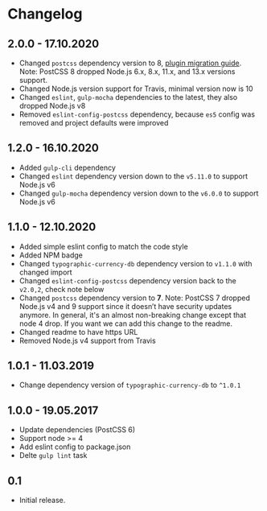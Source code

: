 # Changelog

## 2.0.0 - 17.10.2020

* Changed `postcss` dependency version to 8, [plugin migration guide](https://evilmartians.com/chronicles/postcss-8-plugin-migration). Note: PostCSS 8 dropped Node.js 6.x, 8.x, 11.x, and 13.x versions support.
* Changed Node.js version support for Travis, minimal version now is 10
* Changed `eslint`, `gulp-mocha` dependencies to the latest, they also dropped Node.js v8
* Removed `eslint-config-postcss` dependency, because `es5` config was removed and project defaults were improved

## 1.2.0 - 16.10.2020

* Added `gulp-cli` dependency
* Changed `eslint` dependency version down to the `v5.11.0` to support Node.js v6
* Changed `gulp-mocha` dependency version down to the `v6.0.0` to support Node.js v6

## 1.1.0 - 12.10.2020

* Added simple eslint config to match the code style
* Added NPM badge
* Changed `typographic-currency-db` dependency version to `v1.1.0` with changed import
* Changed `eslint-config-postcss` dependency version back to the `v2.0,2`, check note below
* Changed `postcss` dependency version to **7**. Note: PostCSS 7 dropped Node.js v4 and 9 support since it doesn’t have security updates anymore. In general, it's an almost non-breaking change except that node 4 drop. If you want we can add this change to the readme.
* Changed readme to have https URL
* Removed Node.js v4 support from Travis

## 1.0.1 - 11.03.2019

* Change dependency version of `typographic-currency-db` to `^1.0.1`

## 1.0.0 - 19.05.2017

* Update dependencies (PostCSS 6)
* Support node >= 4
* Add eslint config to package.json
* Delte `gulp lint` task

## 0.1

* Initial release.
